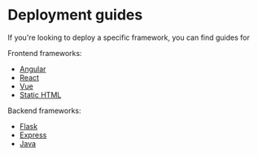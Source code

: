 # Deployment guides

If you're looking to deploy a specific framework, you can find guides for 

Frontend frameworks:

- [Angular](./how-to-deploy-angular-application-to-production)
- [React](./how-to-deploy-react-application-to-production)
- [Vue](./how-to-deploy-vue-application-to-production)
- [Static HTML](./how-to-deploy-static-html-to-production)

Backend frameworks:

- [Flask](./how-to-deploy-flask-application-to-production)
- [Express](./how-to-deploy-express-application-to-production)
- [Java](./how-to-deploy-java-application-to-production)

